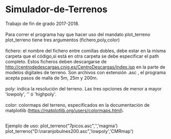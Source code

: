 # Simulador-de-Terrenos
Trabajo de fin de grado 2017-2018.<br />  
Para correr el programa hay que hacer uso del mandato plot_terreno<br />
plot_terreno tiene tres argumentos (fichero,poly,color)<br /><br />
      fichero: el nombre del fichero entre comillas dobles, debe estar en la misma carpeta que el código,si está en otra carpeta se debe especificar el path completo.
               Estos ficheros deben descargarse de http://centrodedescargas.cnig.es/CentroDescargas/index.jsp en la parte de
               modelos digitales de terreno. Son archivos con extensión .asc , el programa acepta pasos de malla de 5m, 25m y 200m.<br /><br />
      poly: indica la resolución del terreno. Las tres opciones de menor a mayor 'lowpoly', '' ó 'highpoly'.<br /><br />
      color: colormaps del terreno, especificados en la documentación de matplotlib (https://matplotlib.org/users/colormaps.html).<br /><br />


Ejemplo de uso: plot_terreno("7picos.asc",'','magma') <br /> plot_terreno("D:\\naranjobulnes200.asc",'lowpoly','CMRmap')     
